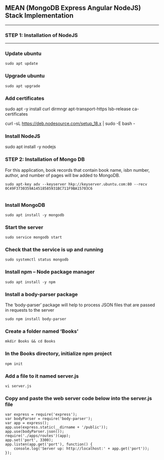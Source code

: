 ## MEAN (MongoDB Express Angular NodeJS) Stack Implementation
---
### STEP 1: Installation of NodeJS
---
### Update ubuntu
```sudo apt update```

### Upgrade ubuntu ###
```sudo apt upgrade```

### Add certificates ###

sudo apt -y install curl dirmngr apt-transport-https lsb-release ca-certificates

curl -sL https://deb.nodesource.com/setup_18.x | sudo -E bash -

### Install NodeJS

sudo apt install -y nodejs

### STEP 2: Installation of Mongo DB

For this application, book records that contain book name, isbn number, author, and number of pages will bw added to MongoDB. 

```sudo apt-key adv --keyserver hkp://keyserver.ubuntu.com:80 --recv 0C49F3730359A14518585931BC711F9BA15703C6```

```echo "deb [ arch=amd64 ] https://repo.mongodb.org/apt/ubuntu trusty/mongodb-org/3.4 multiverse" | sudo tee /etc/apt/sources.list.d/mongodb-org-3.4.list
```
### Install MongoDB

```sudo apt install -y mongodb```

### Start the server

```sudo service mongodb start```

### Check that the service is up and running

```sudo systemctl status mongodb```

### Install npm – Node package manager

```sudo apt install -y npm```

### Install a body-parser package

The ‘body-parser’ package will help to process JSON files that are passed in requests to the server

```sudo npm install body-parser```

### Create a folder named ‘Books’

```mkdir Books && cd Books```

### In the Books directory, initialize npm project

```npm init```

### Add a file to it named server.js

```vi server.js```

### Copy and paste the web server code below into the server.js file

```
var express = require('express');
var bodyParser = require('body-parser');
var app = express();
app.use(express.static(__dirname + '/public'));
app.use(bodyParser.json());
require('./apps/routes')(app);
app.set('port', 3300);
app.listen(app.get('port'), function() {
    console.log('Server up: http://localhost:' + app.get('port'));
});
```
